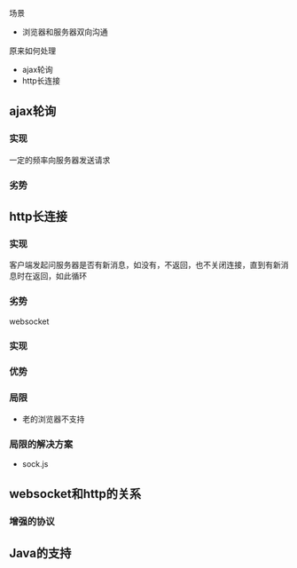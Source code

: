 场景
* 浏览器和服务器双向沟通

原来如何处理
* ajax轮询
* http长连接

## ajax轮询

### 实现
一定的频率向服务器发送请求

### 劣势

## http长连接

### 实现
客户端发起问服务器是否有新消息，如没有，不返回，也不关闭连接，直到有新消息时在返回，如此循环

### 劣势

websocket

### 实现

### 优势

### 局限
* 老的浏览器不支持

### 局限的解决方案
* sock.js

## websocket和http的关系

### 增强的协议


## Java的支持



